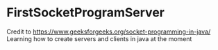 # FirstSocketProgramServer
Credit to https://www.geeksforgeeks.org/socket-programming-in-java/
Learning how to create servers and clients in java at the moment
